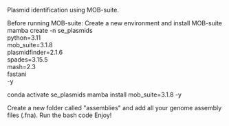 Plasmid identification using MOB-suite.

Before running MOB-suite:
Create a new environment and install MOB-suite
mamba create -n se_plasmids \
             python=3.11 \
             mob_suite=3.1.8 \
             plasmidfinder=2.1.6 \
             spades=3.15.5 \
             mash=2.3 \
             fastani \
             -y

conda activate se_plasmids
mamba install mob_suite=3.1.8 -y

Create a new folder called "assemblies" and add all your genome assembly files (.fna).
Run the bash code
Enjoy!
